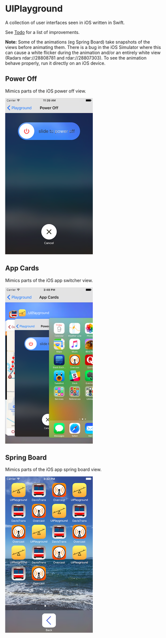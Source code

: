 UIPlayground
============

A collection of user interfaces seen in iOS written in Swift.

See [Todo](UIPlayground/Todo.md) for a list of improvements.

**Note:** Some of the animations (eg Spring Board) take snapshots of the views before animating them. There is a bug in the iOS Simulator where this can cause a white flicker during the animation and/or an entirely white view (Radars rdar://28808781 and rdar://28807303). To see the animation behave properly, run it directly on an iOS device.

Power Off
---------

Mimics parts of the iOS power off view.

![Assets/Screenshots/PowerOffScreenshot.png](Assets/Screenshots/PowerOffScreenshot.png)


App Cards
---------

Mimics parts of the iOS app switcher view.

![Assets/Screenshots/AppCardsScreenshot.png](Assets/Screenshots/AppCardsScreenshot.png)


Spring Board
------------

Mimics parts of the iOS app spring board view.

![Assets/Screenshots/SpringBoardScreenshot.png](Assets/Screenshots/SpringBoardScreenshot.png)
